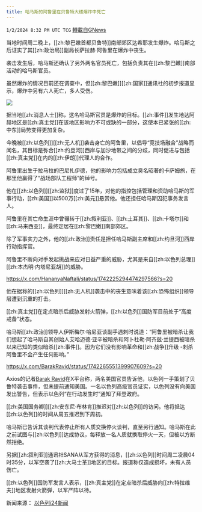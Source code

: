 ```yaml
---
title: 哈马斯的阿鲁里在贝鲁特大楼爆炸中死亡
---
```

`1/2/2024 8:32 PM UTC TCG` [轉載自GNews](https://gnews.org/articles/2176891)

当地时间周二晚上，[[zh:黎巴嫩首都贝鲁特]]南部郊区达希耶发生爆炸。哈马斯之后证实了其[[zh:政治局]]副局长萨拉赫·阿鲁里在爆炸中丧生。

袭击发生后，哈马斯还确认了另外两名官员死亡，包括负责其在[[zh:黎巴嫩]]南部活动的哈马斯官员。

虽然爆炸的情况目前还在调查中，但[[zh:黎巴嫩]][[zh:国家]]通讯社的初步报道显示，爆炸中另有六人死亡，多人受伤。

![](ipfs://QmTFYr2damiPaR5PnXTMcHCeuBbDM3P3VpgGA7j3obTQri?.png)

据当地[[zh:消息人士]]称，这名哈马斯官员是爆炸的目标。[[zh:事件]]发生地达阿赫地区是[[zh:真主党]]在该地区影响力不可或缺的一部分，这使本已紧张的[[zh:中东]]局势变得更加复杂。

今晚被[[zh:以色列]][[zh:无人机]]袭击身亡的阿鲁里，以倡导“竞技场融合”战略而闻名，其目标是弥合[[zh:约旦河]]西岸与加沙地带之间的分歧，同时促进与包括[[zh:真主党]]在内的[[zh:伊朗]]代理人的合作。

阿鲁里出生于拉马拉的巴尼扎伊德，他的影响力包括成立臭名昭著的卡萨姆旅，在那里他赢得了“战场部队工程师”的绰号。

他在[[zh:以色列]][[zh:监狱]]度过了15年，对他的指控包括管理和资助哈马斯的军事行动，[[zh:美国]]以500万[[zh:美元]]悬赏他。他还担任哈马斯囚犯事务发言人。

阿鲁里在其亡命生涯中曾辗转于[[zh:叙利亚]]、[[zh:土耳其]]、[[zh:卡塔尔]]和[[zh:马来西亚]]，最终定居在[[zh:黎巴嫩]]南部郊区。

除了军事实力之外，他的[[zh:政治]]责任是担任哈马斯副主席和[[zh:约旦河]]西岸行动指挥官。

阿鲁里不断向对手发起挑战来应对日益严重的威胁，尤其是来自[[zh:以色列总理]][[zh:本杰明·内塔尼亚胡]]的威胁。

https://x.com/HananyaNaftali/status/1742225294474297566?s=20

他在据称的[[zh:以色列]][[zh:无人机]]袭击中的丧生意味着该[[zh:恐怖组织]]领导层遭到沉重的打击。

[[zh:真主党]]在定点暗杀后威胁发射火箭弹，[[zh:以色列]]国防军目前处于“高度戒备”状态。

哈马斯[[zh:政治]]领导人伊斯梅尔·哈尼亚谈副手遇刺时说道：“阿鲁里被暗杀让我们想起了哈马斯自其创始人艾哈迈德·亚辛被暗杀和阿卜杜勒·阿齐兹·兰提西被暗杀以来已知的类似暗杀[[zh:事件]]。因为它们没有影响革命和[[zh:战争]]升级 -刺杀阿鲁里不会产生任何影响。”

https://x.com/BarakRavid/status/1742265551399907609?s=20

Axios的记者[Barak Ravid](https://x.com/BarakRavid/status/1742265551399907609?s=20)在X平台称，两名美国官员告诉他，以色列一手策划了贝鲁特袭击事件，但未提前通知美国。一名以色列高级官员证实，以色列没有向美国发出警告，但表示以色列“在行动发生时”通知了拜登政府。

[[zh:美国国务卿]][[zh:安东尼·布林肯]]推迟对[[zh:以色列]]的访问。他将抵达[[zh:以色列]]的时间从周五推迟到下周初。

哈马斯已告诉其谈判代表停止所有人质交换停火谈判，直至另行通知。哈马斯在此之前试图与[[zh:以色列]]达成协议，每释放一名人质就换取停火一天，但被以方断然拒绝。

另据[[zh:叙利亚]]通讯社SANA从军方获得的消息，[[zh:以色列]]时间周二凌晨04时35分，以军空袭了[[zh:大马士革]]地区的目标。报道称仅造成损坏，未有人员伤亡。

[[zh:以色列]]国防军发言人表示，[[zh:真主党]]在定点暗杀后威胁向[[zh:特拉维夫]]地区发射火箭弹，以军严阵以待。


新闻来源：
[以色列i24新闻](https://www.i24news.tv/en/news/israel-at-war/1704221772-profile)


